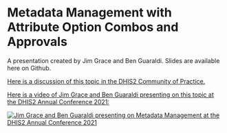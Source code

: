 # Metadata Management with Attribute Option Combos and Approvals

A presentation created by Jim Grace and Ben Guaraldi.  Slides are available here on Github.

[Here is a discussion of this topic in the DHIS2 Community of Practice.](https://community.dhis2.org/t/dhis2-annual-conference-2021-metadata-management-with-attribute-option-combos-and-approvals-thursday-june-24-16-00-17-00-cet/43313)

[Here is a video of Jim Grace and Ben Guaraldi presenting on this topic at the DHIS2 Annual Conference 2021:](https://www.youtube.com/watch?v=S31K1y2_ZsI)

[![Jim Grace and Ben Guaraldi presenting on Metadata Management at the DHIS2 Annual Conference 2021](https://dhis2-a3b1.kxcdn.com/uploads/default/original/3X/a/c/ac026ce74efa6ddef87a82a8cf58fe14ac8740f9.png)](https://www.youtube.com/watch?v=S31K1y2_ZsI)